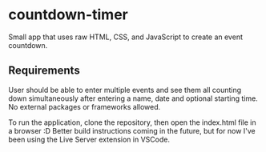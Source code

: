 # countdown-timer
Small app that uses raw HTML, CSS, and JavaScript to create an event countdown. 

## Requirements
User should be able to enter multiple events and see them all counting down simultaneously after entering a name, date and optional starting time. No external packages or frameworks allowed.

To run the application, clone the repository, then open the index.html file in a browser :D Better build instructions coming in the future, but for now I've been using the Live Server extension in VSCode.
